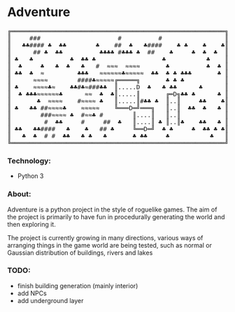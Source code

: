 # Adventure
<pre>
╔══════════════════════════════════════════════════════════╗\
║     ###                     #          #                 ║\
║   ♣♣#### ♣  ♣♣        ♣    ##  ♣   ♣####    ♣ ♣    ♣    ♣║\
║      ## ♣  ♣♣          ♣♣♣♣ #♣♣♣ ♣  ##    ♣     ♣  ♣  ♣  ║\
║ ♣   ♣          ♣  ♣♣ ♣                  ♣           ♣    ║\
║  ♣     ♣   ♣  ♣   ♣   #  ≈≈≈  ≈≈≈≈       ♣          ♣  ♣ ║\
║ ♣♣  ♣  ≈         ♣♣♣   ≈≈≈≈≈≈♣≈≈≈≈≈  ♣♣  ♣ ♣ ♣♣♣       ♣ ║\
║      ≈≈≈≈        ####♣≈≈≈≈≈╔═════╗       ♣ ♣ ♣           ║\
║ ♣    ≈≈≈≈♣≈    ♣♣#♣≈###♣♣  ║.....D  ♣   ♣ ♣♣      ♣      ║\
║  ♣ ♣♣♣≈≈≈≈≈≈♣      ≈≈  ♣  ♣║.....║       ╔═D╗♣♣ ♣      ♣ ║\
║       ♣  ≈≈≈≈    #≈≈≈≈ ♣   ║.....║#♣♣ ♣  ║..║     ♣♣    ♣║\
║ ♣   ♣♣ ##≈≈≈≈♣    ≈≈≈≈≈    ╚═══D═╝═══╗   ║..║  ♣♣  ♣   ♣ ║\
║        ###≈≈≈≈ ♣  #≈≈♣ #        ║....║   ║..║            ║\
║         #  ♣♣     #     ##  ♣   ║....║ ♣ ║..║♣    ♣♣   ♣ ║\
║ ♣♣   ♣♣####   ♣    ♣   ## ♣     ╚══D═╝  ♣ ♣     ♣  ♣♣ ♣ ♣║\
║   ♣  ♣  # #  ♣♣   ♣ ♣   ♣       ♣ ♣♣     ♣           ♣   ║\
╚══════════════════════════════════════════════════════════╝
</pre>

### Technology:
 - Python 3
 
### About:
Adventure is a python project in the style of roguelike games. The aim of the project is primarily to have fun in procedurally generating the world and then exploring it.

The project is currently growing in many directions, various ways of arranging things in the game world are being tested, such as normal or Gaussian distribution of buildings, rivers and lakes

### TODO:
- finish building generation (mainly interior)
- add NPCs
- add underground layer

